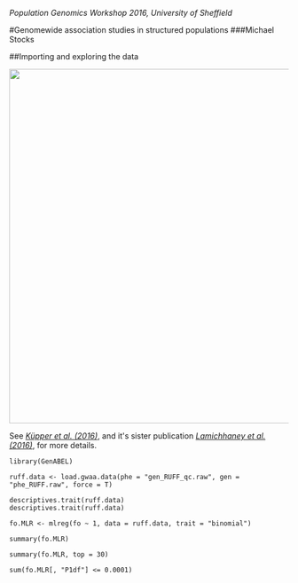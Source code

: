 *Population Genomics Workshop 2016, University of Sheffield*

#Genomewide association studies in structured populations
###Michael Stocks


##Importing and exploring the data
<p align="center">
<img src="https://github.com/mspopgen/genomics-workshop2016/blob/master/ruff-sys.png" width="640" align="center">
</p>

See [*Küpper et al. (2016)*](http://www.nature.com/ng/journal/v48/n1/full/ng.3443.html), and it's sister publication [*Lamichhaney et al. (2016)*](http://www.nature.com/ng/journal/v48/n1/full/ng.3430.html), for more details.

```{r }
library(GenABEL)
```

```{r }
ruff.data <- load.gwaa.data(phe = "gen_RUFF_qc.raw", gen = "phe_RUFF.raw", force = T)
```

```{r }
descriptives.trait(ruff.data)
descriptives.trait(ruff.data)
```

```{r }
fo.MLR <- mlreg(fo ~ 1, data = ruff.data, trait = "binomial")
```

```{r }
summary(fo.MLR)

summary(fo.MLR, top = 30)
```

```{r }
sum(fo.MLR[, "P1df"] <= 0.0001)
```

